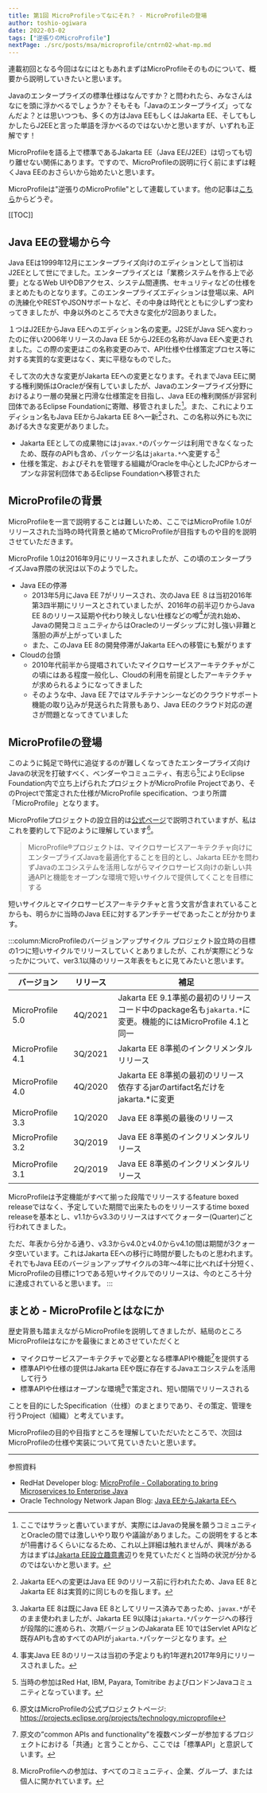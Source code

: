 ```yaml
---
title: 第1回 MicroProfileってなにそれ？ - MicroProfileの登場
author: toshio-ogiwara
date: 2022-03-02
tags: ["逆張りのMicroProfile"]
nextPage: ./src/posts/msa/microprofile/cntrn02-what-mp.md
---
```


連載初回となる今回はなにはともあれまずはMicroProfileそのものについて、概要から説明していきたいと思います。

Javaのエンタープライズの標準仕様はなんですか？と問われたら、みなさんはなにを頭に浮かべるでしょうか？そもそも「Javaのエンタープライズ」ってなんだよ？とは思いつつも、多くの方はJava EEもしくはJakarta EE、そしてもしかしたらJ2EEと言った単語を浮かべるのではないかと思いますが、いずれも正解です！

MicroProfileを語る上で標準であるJakarta EE（Java EE/J2EE）は切っても切り離せない関係にあります。ですので、MicroProfileの説明に行く前にまずは軽くJava EEのおさらいから始めたいと思います。

MicroProfileは"逆張りのMicroProfile"として連載しています。他の記事は[こちら](/msa/#microprofile)からどうぞ。

[[TOC]]

## Java EEの登場から今

Java EEは1999年12月にエンタープライズ向けのエディションとして当初はJ2EEとして世にでました。エンタープライズとは「業務システムを作る上で必要」となるWeb UIやDBアクセス、システム間連携、セキュリティなどの仕様をまとめたものとなります。このエンタープライズエディションは登場以来、APIの洗練化やRESTやJSONサポートなど、その中身は時代とともに少しずつ変わってきましたが、中身以外のところで大きな変化が2回ありました。

１つはJ2EEからJava EEへのエディション名の変更。J2SEがJava SEへ変わったのに伴い2006年リリースのJava EE 5からJ2EEの名称がJava EEへ変更されました。この際の変更はこの名称変更のみで、API仕様や仕様策定プロセス等に対する実質的な変更はなく、実に平穏なものでした。

そして次の大きな変更がJakarta EEへの変更となります。それまでJava EEに関する権利関係はOracleが保有していましたが、Javaのエンタープライズ分野におけるより一層の発展と円滑な仕様策定を目指し、Java EEの権利関係が非営利団体であるEclipse Foundationに寄贈、移管されました[^1]。また、これによりエディション名もJava EEからJakarta EE 8へ一新[^2]され、この名称以外にも次にあげる大きな変更がありました。

- Jakarta EEとしての成果物には`javax.*`のパッケージは利用できなくなったため、既存のAPIも含め、パッケージ名は`jakarta.*`へ変更する[^3]
- 仕様を策定、およびそれを管理する組織がOracleを中心としたJCPからオープンな非営利団体であるEclipse Foundationへ移管された


[^1]: ここではサラッと書いていますが、実際にはJavaの発展を願うコミュニティとOracleの間では激しいやり取りや議論がありました。この説明をすると本が1冊書けるくらいになるため、これ以上詳細は触れませんが、興味がある方はまずは[Jakarta EE設立趣意書](https://jakartaee-ambassadors.io/)辺りを見ていただくと当時の状況が分かるのではないかと思います。
[^2]: Jakarta EEへの変更はJava EE 9のリリース前に行われたため、Java EE 8とJakarta EE 8は実質的に同じものを指します。
[^3]: Jakarta EE 8は既にJava EE 8としてリリース済みであっため、`javax.*`がそのまま使われましたが、Jakarta EE 9以降は`jakarta.*`パッケージへの移行が段階的に進められ、次期バージョンのJakarata EE 10ではServlet APIなど既存APIも含めすべてのAPIが`jakarta.*`パッケージとなります。


## MicroProfileの背景

MicroProfileを一言で説明することは難しいため、ここではMicroProfile 1.0がリリースされた当時の時代背景と絡めてMicroProfileが目指すものや目的を説明させていただきます。

MicroProfile 1.0は2016年9月にリリースされましたが、この頃のエンタープライズJava界隈の状況は以下のようでした。

- Java EEの停滞
  - 2013年5月にJava EE 7がリリースされ、次のJava EE ８は当初2016年第3四半期にリリースとされていましたが、2016年の前半辺りからJava EE 8のリリース延期や代わり映えしない仕様などの噂[^4]が流れ始め、Javaの開発コミュニティからはOracleのリーダシップに対し強い非難と落胆の声が上がっていました
  - また、このJava EE 8の開発停滞がJakarta EEへの移管にも繋がります
- Cloudの台頭
  - 2010年代前半から提唱されていたマイクロサービスアーキテクチャがこの頃にはある程度一般化し、Cloudの利用を前提としたアーキテクチャが求められるようになってきました
  - そのような中、Java EE 7ではマルチテナンシーなどのクラウドサポート機能の取り込みが見送られた背景もあり、Java EEのクラウド対応の遅さが問題となってきていました

[^4]: 事実Java EE 8のリリースは当初の予定よりも約1年遅れ2017年9月にリリースされました。


## MicroProfileの登場

このように鈍足で時代に追従するのが難しくなってきたエンタープライズ向けJavaの状況を打破すべく、ベンダーやコミュニティ、有志ら[^5]によりEclipse Foundation内で立ち上げられたプロジェクトがMicroProfile Projectであり、そのProjectで策定された仕様がMicroProfile specification、つまり所謂「MicroProfile」となります。

MicroProfileプロジェクトの設立目的は[公式ページ](https://projects.eclipse.org/projects/technology.microprofile)で説明されていますが、私はこれを要約して下記のように理解しています[^6]。

> MicroProfile®プロジェクトは、マイクロサービスアーキテクチャ向けにエンタープライズJavaを最適化することを目的とし、Jakarta EEかを問わずJavaのエコシステムを活用しながらマイクロサービス向けの新しい共通APIと機能をオープンな環境で短いサイクルで提供してくことを目標にする

短いサイクルとマイクロサービスアーキテクチャと言う文言が含まれていることからも、明らかに当時のJava EEに対するアンチテーゼであったことが分かります。


[^5]: 当時の参加はRed Hat, IBM, Payara, Tomitribe およびロンドンJavaコミュニティとなっています。
[^6]: 原文はMicroProfileの公式プロジェクトページ: <https://projects.eclipse.org/projects/technology.microprofile>


:::column:MicroProfileのバージョンアップサイクル
プロジェクト設立時の目標の1つに短いサイクルでリリースしていくとありましたが、これが実際にどうなったかについて、ver3.1以降のリリース年表をもとに見てみたいと思います。

| バージョン | リリース | 補足 |
| - | :-: | - |
|MicroProfile 5.0 | &nbsp;4Q/2021&nbsp; | Jakarta EE 9.1準拠の最初のリリース<br/>コード中のpackage名も`jakarta.*`に変更。機能的にはMicroProfile 4.1と同一|
|MicroProfile 4.1 | 3Q/2021 | Jakarta EE 8準拠のインクリメンタルリリース |
|MicroProfile 4.0 | 4Q/2020 | Jakarta EE 8準拠の最初のリリース<br/>依存するjarのartifact名だけをjakarta.*に変更 |
| MicroProfile 3.3 | 1Q/2020 | Java EE 8準拠の最後のリリース |
| MicroProfile 3.2 | 3Q/2019 | Java EE 8準拠のインクリメンタルリリース |
| MicroProfile 3.1 | 2Q/2019 | Java EE 8準拠のインクリメンタルリリース |


MicroProfileは予定機能がすべて揃った段階でリリースするfeature boxed releaseではなく、予定していた期間で出来たものをリリースするtime boxed releaseを基本とし、v1.1からv3.3のリリースはすべてクォーター(Quarter)ごと行われてきました。

ただ、年表から分かる通り、v3.3からv4.0とv4.0からv4.1の間は期間が3クォータ空いています。これはJakarta EEへの移行に時間が要したものと思われます。それでもJava EEのバージョンアップサイクルの3年～4年に比べれば十分短く、MicroProfileの目標に1つである短いサイクルでのリリースは、今のところ十分に達成されていると思います。
:::


## まとめ - MicroProfileとはなにか

歴史背景も踏まえながらMicroProfileを説明してきましたが、結局のところMicroProfileはなにかを最後にまとめさせていただくと

- マイクロサービスアーキテクチャで必要となる標準APIや機能[^7]を提供する
- 標準APIや仕様の提供はJakarta EEや既に存在するJavaエコシステムを活用して行う
- 標準APIや仕様はオープンな環境[^8]で策定され、短い間隔でリリースされる

ことを目的にしたSpecification（仕様）のまとまりであり、その策定、管理を行うProject（組織）と考えています。

MicroProfileの目的や目指すところを理解していただいたところで、次回はMicroProfileの仕様や実装について見ていきたいと思います。

[^7]: 原文の”common APIs and functionality”を複数ベンダーが参加するプロジェクトにおける「共通」と言うことから、ここでは「標準API」と意訳しています。
[^8]: MicroProfileへの参加は、すべてのコミュニティ、企業、グループ、または個人に開かれています。

---
参照資料

- RedHat Developer blog: [MicroProfile - Collaborating to bring Microservices to Enterprise Java](https://developers.redhat.com/blog/2016/06/27/microprofile-collaborating-to-bring-microservices-to-enterprise-java)
- Oracle Technology Network Japan Blog: [Java EEからJakarta EEへ](https://blogs.oracle.com/otnjp/post/transition-from-java-ee-to-jakarta-ee-ja)
